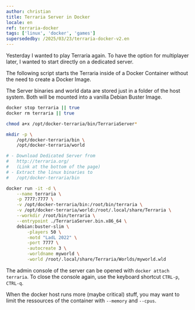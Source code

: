 ```yaml
---
author: christian
title: Terraria Server in Docker
locale: en
ref: terraria-docker
tags: ['linux', 'docker', 'games']
supersededby: /2025/03/23/terraria-docker-v2.en
---
```


Yesterday I wanted to play Terraria again. To have the
option for multiplayer later, I wanted to start
directly on a dedicated server.

The following script starts the Terraria inside of a
Docker Container without the need to create a Docker Image.

The Server binaries and world data are stored just in a folder of
the host system. Both will be mounted into a vanilla Debian Buster
Image.

```sh
docker stop terraria || true
docker rm terraria || true

chmod a+x /opt/docker-terraria/bin/TerrariaServer*

mkdir -p \
    /opt/docker-terraria/bin \
    /opt/docker-terraria/world

# - Download Dedicated Server from
#   http://terraria.org/
#   (Link at the bottom of the page)
# - Extract the linux binaries to
#   /opt/docker-terraria/bin

docker run -it -d \
    --name terraria \
    -p 7777:7777 \
    -v /opt/docker-terraria/bin:/root/bin/terraria \
    -v /opt/docker-terraria/world:/root/.local/share/Terraria \
    --workdir /root/bin/terraria \
    --entrypoint ./TerrariaServer.bin.x86_64 \
    debian:buster-slim \
        -players 50 \
        -motd "LadL 2022" \
        -port 7777 \
        -autocreate 3 \
        -worldname myworld \
        -world /root/.local/share/Terraria/Worlds/myworld.wld
```

The admin console of the server can be opened with
`docker attach terraria`. To close the console again,
use the keyboard shortcut `CTRL-p`, `CTRL-q`.

When the docker host runs more (maybe critical) stuff,
you may want to limit the ressources of the container
with `--memory` and `--cpus`.
